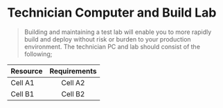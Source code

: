 # Technician Computer and Build Lab

> Building and maintaining a test lab will enable you to more rapidly build and deploy without risk or burden to your production environment. The technician PC and lab should consist of the following;

| Resource | Requirements |  
|-----------|:-----------:|  
| Cell A1 | Cell A2 |  
| Cell B1 | Cell B2 |